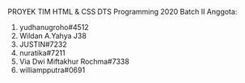 PROYEK TIM HTML & CSS
DTS Programming 2020 Batch II Anggota:
1. yudhanugroho#4512
2. Wildan A.Yahya J38
3. JUSTIN#7232
4. nuratika#7211
5. Via Dwi Miftakhur Rochma#7338
6. williampputra#0691
